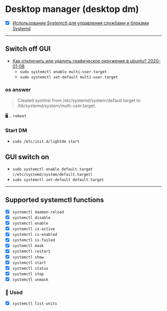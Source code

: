 # Desktop manager (desktop dm)

- [x] [Использование Systemctl для управления службами и блоками Systemd](https://www.digitalocean.com/community/tutorials/how-to-use-systemctl-to-manage-systemd-services-and-units-ru)

---

## Switch off GUI

- [Как отключить или удалить графическое окружение в ubuntu? 2020-01-08](https://www.cryptoprofi.info/?p=4949)
  - `sudo systemctl enable multi-user.target`
  - `sudo systemctl set-default multi-user.target`

### os answer

> Created symlink from /etc/systemd/system/default.target to /lib/systemd/system/multi-user.target.

:desktop_computer:  .. `reboot`

### Start DM

- `sudo /etc/init.d/lightdm start`

## GUI switch on

- `sudo systemctl enable default.target` `(/etc/systemd/system/defailt.target)`
- `sudo systemctl set-default default.target`

---

## Supported systemctl functions

- [x] `systemctl daemon-reload`
- [x] `systemctl disable`
- [x] `systemctl enable`
- [x] `systemctl is-active`
- [x] `systemctl is-enabled`
- [x] `systemctl is-failed`
- [x] `systemctl mask`
- [x] `systemctl restart`
- [x] `systemctl show`
- [x] `systemctl start`
- [x] `systemctl status`
- [x] `systemctl stop`
- [x] `systemctl unmask`

### :green_apple: Used

- [x] `systemctl list-units`
